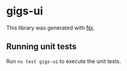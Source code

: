 # gigs-ui

This library was generated with [Nx](https://nx.dev).

## Running unit tests

Run `nx test gigs-ui` to execute the unit tests.
